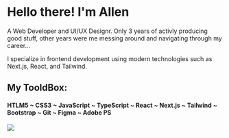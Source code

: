 # Hello there! I'm Allen
A Web Developer and UI/UX Designr.
Only 3 years of activly producing good stuff, other years were me messing around and navigating through my career...

I specialize in frontend development using modern technologies such as Next.js, React, and Tailwind.

## My TooldBox:

#### HTLM5 ~ CSS3 ~ JavaScript ~ TypeScript ~ React ~ Next.js ~ Tailwind ~ Bootstrap ~ Git ~ Figma ~ Adobe PS


![](https://komarev.com/ghpvc/?username=Alen-Gebles)
